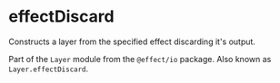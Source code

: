 # effectDiscard

Constructs a layer from the specified effect discarding it's output.

Part of the `Layer` module from the `@effect/io` package. Also known as `Layer.effectDiscard`.
